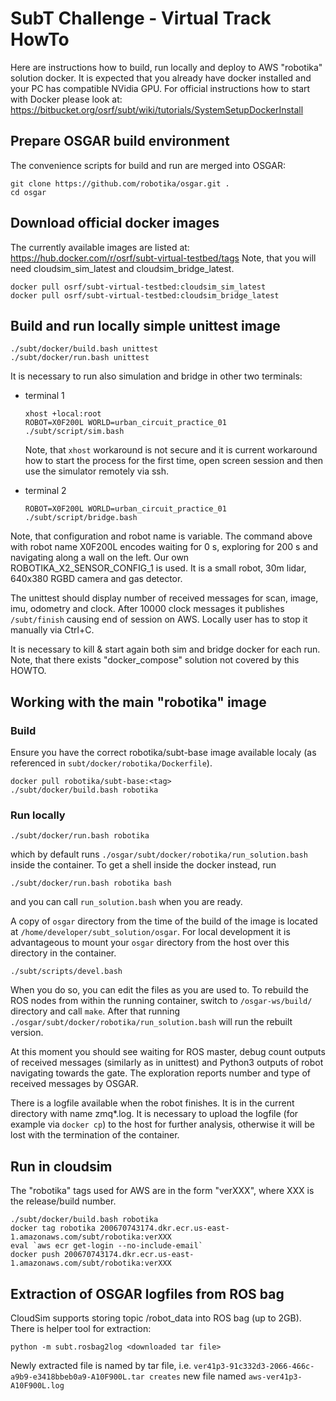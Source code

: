 # SubT Challenge - Virtual Track HowTo

Here are instructions how to build, run locally and deploy to AWS "robotika" solution docker.
It is expected that you already have docker installed and your PC has compatible NVidia GPU.
For official instructions how to start with Docker please look at:
  https://bitbucket.org/osrf/subt/wiki/tutorials/SystemSetupDockerInstall


## Prepare OSGAR build environment
The convenience scripts for build and run are merged into OSGAR:
```
git clone https://github.com/robotika/osgar.git .
cd osgar
```

## Download official docker images
The currently available images are listed at:
  https://hub.docker.com/r/osrf/subt-virtual-testbed/tags
Note, that you will need cloudsim_sim_latest and cloudsim_bridge_latest.
```
docker pull osrf/subt-virtual-testbed:cloudsim_sim_latest
docker pull osrf/subt-virtual-testbed:cloudsim_bridge_latest
```

## Build and run locally simple unittest image
```
./subt/docker/build.bash unittest
./subt/docker/run.bash unittest
```

It is necessary to run also simulation and bridge in other two terminals:
- terminal 1
    ```
    xhost +local:root
    ROBOT=X0F200L WORLD=urban_circuit_practice_01 ./subt/script/sim.bash
    ```
    Note, that `xhost` workaround is not secure and it is current workaround how to start the process for the first time,
    open screen session and then use the simulator remotely via ssh.

- terminal 2
    ```
    ROBOT=X0F200L WORLD=urban_circuit_practice_01 ./subt/script/bridge.bash
    ```

Note, that configuration and robot name is variable. The command above with
robot name X0F200L encodes waiting for 0 s, exploring for 200 s and navigating
along a wall on the left. Our own ROBOTIKA_X2_SENSOR_CONFIG_1 is used. It is
a small robot, 30m lidar, 640x380 RGBD camera and gas detector.

The unittest should display number of received messages for scan, image, imu, odometry and clock. After 10000 clock
messages it publishes `/subt/finish` causing end of session on AWS. Locally user has to stop it manually via Ctrl+C.

It is necessary to kill & start again both sim and bridge docker for each run. Note, that there exists "docker_compose"
solution not covered by this HOWTO.


## Working with the main "robotika" image

### Build
Ensure you have the correct robotika/subt-base image available localy (as
referenced in `subt/docker/robotika/Dockerfile`).
```
docker pull robotika/subt-base:<tag>
./subt/docker/build.bash robotika
```

### Run locally

```commandline
./subt/docker/run.bash robotika
```
which by default runs `./osgar/subt/docker/robotika/run_solution.bash` inside the container.
To get a shell inside the docker instead, run
```commandline
./subt/docker/run.bash robotika bash
```
and you can call `run_solution.bash` when you are ready.

A copy of `osgar` directory from the time of the build of the image is located
at `/home/developer/subt_solution/osgar`. For local development it is advantageous
to mount your `osgar` directory from the host over this directory in the container.

```commandline
./subt/scripts/devel.bash
```

When you do so, you can edit the files as you are used to. To rebuild the ROS
nodes from within the running container, switch to `/osgar-ws/build/` directory
and call `make`. After that running
`./osgar/subt/docker/robotika/run_solution.bash` will run the rebuilt version.

At this moment you should see waiting for ROS master, debug count outputs of received messages
(similarly as in unittest) and Python3 outputs of robot navigating towards the gate. The exploration reports
number and type of received messages by OSGAR.

There is a logfile available when the robot finishes. It is in the current
directory with name zmq*.log. It is necessary to upload the logfile (for example
via `docker cp`) to the host for further analysis, otherwise
it will be lost with the termination of the container.


## Run in cloudsim

The "robotika" tags used for AWS are in the form "verXXX", where XXX is the release/build number.

```
./subt/docker/build.bash robotika
docker tag robotika 200670743174.dkr.ecr.us-east-1.amazonaws.com/subt/robotika:verXXX
eval `aws ecr get-login --no-include-email`
docker push 200670743174.dkr.ecr.us-east-1.amazonaws.com/subt/robotika:verXXX
```

## Extraction of OSGAR logfiles from ROS bag

CloudSim supports storing topic /robot_data into ROS bag (up to 2GB). There is helper tool for extraction:
```
python -m subt.rosbag2log <downloaded tar file>
```

Newly extracted file is named by tar file, i.e. `ver41p3-91c332d3-2066-466c-a9b9-e3418bbeb0a9-A10F900L.tar creates`
new file named `aws-ver41p3-A10F900L.log`
